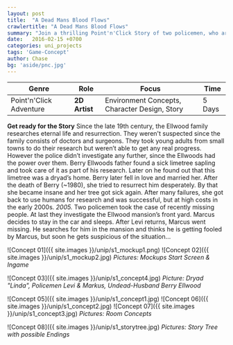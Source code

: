 ```yaml
---
layout: post
title:  "A Dead Mans Blood Flows"
crawlertitle: "A Dead Mans Blood Flows"
summary: "Join a thrilling Point'n'Click Story of two policemen, who are going after a case of missing people in a seemingly abandoned mansion. But wait! Suddenly one of them goes missing. You search for your partner in the mansion while solving the case. You get to know, that the wife of the mansion owner is a dryad and wants to keep her undead husband alive with the blood of the missing people. What the heck is actually going on here?"
date:   2016-02-15 +0700
categories: uni_projects
tags: 'Game-Concept'
author: Chase
bg: 'aside/pnc.jpg'
---
```



Genre | Role | Focus | Time |
------------ | -------------| -------- |----|
Point'n'Click Adventure | **2D Artist** | Environment Concepts, Character Design, Story| 5 Days|

**Get ready for the Story**
Since the late 19th century, the Ellwood family researches eternal life and resurrection. They weren't suspected since the family consists of doctors and surgeons. They took young adults from small towns to do their research but weren’t able to get any real progress. However the police didn’t investigate any further, since the Ellwoods had the power over them. Berry Ellwoods father found a sick limetree sapling and took care of it as part of his research. Later on he found out that this limetree was a dryad’s home. Berry later fell in love and married her. After the death of Berry (~1980), she tried to resurrect him desperately. By that she became insane and her tree got sick again. After many failures, she got back to use humans for research and was successful, but at high costs in the early 2000s.
*2005.* Two policemen took the case of recently missing people. At last they investigate the Ellwood mansion’s front yard. Marcus decides to stay in the car and sleeps. After Levi returns, Marcus went missing. He searches for him in the mansion and thinks he is getting fooled by Marcus, but soon he gets suspicious of the situation…


![Concept 01]({{ site.images }}/unip/s1_mockup1.png)
![Concept 02]({{ site.images }}/unip/s1_mockup2.jpg)
*Pictures: Mockups Start Screen & Ingame*

![Concept 03]({{ site.images }}/unip/s1_concept4.jpg)
*Picture: Dryad "Linda", Policemen Levi & Markus, Undead-Husband Berry Ellwood*

![Concept 05]({{ site.images }}/unip/s1_concept1.jpg)
![Concept 06]({{ site.images }}/unip/s1_concept2.jpg)
![Concept 07]({{ site.images }}/unip/s1_concept3.jpg)
*Pictures: Room Concepts*

![Concept 08]({{ site.images }}/unip/s1_storytree.jpg)
*Pictures: Story Tree with possible Endings*
